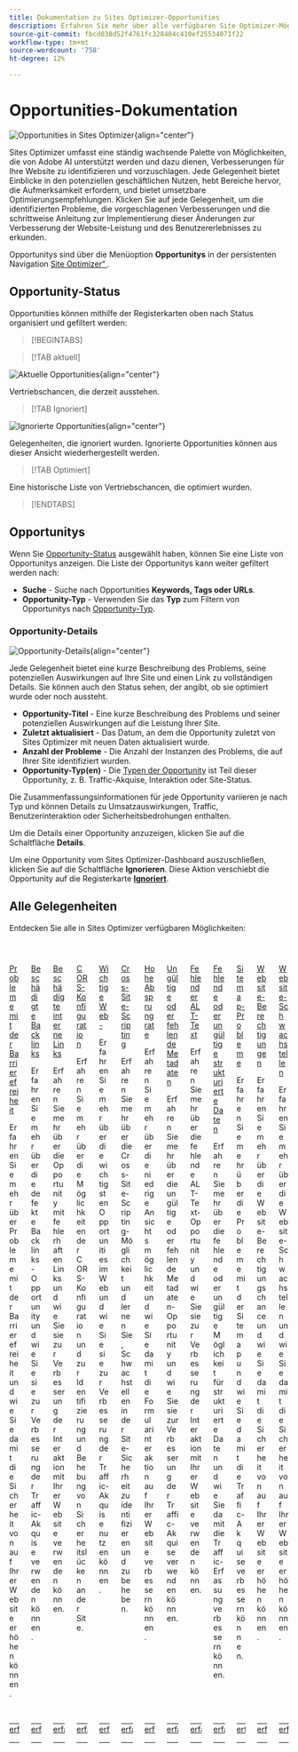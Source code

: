 ```yaml
---
title: Dokumentation zu Sites Optimizer-Opportunities
description: Erfahren Sie mehr über alle verfügbaren Site Optimizer-Möglichkeiten und wie Sie diese verwenden können, um die Leistung Ihrer Site zu verbessern.
source-git-commit: fbcd038d52f4761fc328404c410ef25534071f22
workflow-type: tm+mt
source-wordcount: '758'
ht-degree: 12%

---
```



# Opportunities-Dokumentation

![Opportunities in Sites Optimizer](./assets/overview/hero.png){align="center"}


Sites Optimizer umfasst eine ständig wachsende Palette von Möglichkeiten, die von Adobe AI unterstützt werden und dazu dienen, Verbesserungen für Ihre Website zu identifizieren und vorzuschlagen. Jede Gelegenheit bietet Einblicke in den potenziellen geschäftlichen Nutzen, hebt Bereiche hervor, die Aufmerksamkeit erfordern, und bietet umsetzbare Optimierungsempfehlungen. Klicken Sie auf jede Gelegenheit, um die identifizierten Probleme, die vorgeschlagenen Verbesserungen und die schrittweise Anleitung zur Implementierung dieser Änderungen zur Verbesserung der Website-Leistung und des Benutzererlebnisses zu erkunden.

Opportunitys sind über die Menüoption **Opportunitys** in der persistenten Navigation [Site Optimizer“ ](/help/documentation/basics.md#navigation).

## Opportunity-Status

Opportunities können mithilfe der Registerkarten oben nach Status organisiert und gefiltert werden:

>[!BEGINTABS]

>[!TAB aktuell]

![Aktuelle Opportunities](./assets/overview/current.png){align="center"}

Vertriebschancen, die derzeit ausstehen.

>[!TAB Ignoriert]

![Ignorierte Opportunities](./assets/overview/ignored.png){align="center"}

Gelegenheiten, die ignoriert wurden. Ignorierte Opportunities können aus dieser Ansicht wiederhergestellt werden.

>[!TAB Optimiert]

Eine historische Liste von Vertriebschancen, die optimiert wurden.

>[!ENDTABS]

## Opportunitys

Wenn Sie [Opportunity-Status](#opportunity-status) ausgewählt haben, können Sie eine Liste von Opportunitys anzeigen. Die Liste der Opportunitys kann weiter gefiltert werden nach:

* **Suche** - Suche nach Opportunities **Keywords, Tags oder URLs**.
* **Opportunity-Typ** - Verwenden Sie das **Typ** zum Filtern von Opportunitys nach [Opportunity-Typ](/help/opportunity-types/overview.md).

### Opportunity-Details

![Opportunity-Details](/help/documentation/opportunities/assets/overview/opportunity-details.png){align="center"}

Jede Gelegenheit bietet eine kurze Beschreibung des Problems, seine potenziellen Auswirkungen auf Ihre Site und einen Link zu vollständigen Details. Sie können auch den Status sehen, der angibt, ob sie optimiert wurde oder noch aussteht.

* **Opportunity-Titel** - Eine kurze Beschreibung des Problems und seiner potenziellen Auswirkungen auf die Leistung Ihrer Site.
* **Zuletzt aktualisiert** - Das Datum, an dem die Opportunity zuletzt von Sites Optimizer mit neuen Daten aktualisiert wurde.
* **Anzahl der Probleme** - Die Anzahl der Instanzen des Problems, die auf Ihrer Site identifiziert wurden.
* **Opportunity-Typ(en)** - Die [Typen der Opportunity](/help/opportunity-types/overview.md) ist Teil dieser Opportunity, z. B. Traffic-Akquise, Interaktion oder Site-Status.

Die Zusammenfassungsinformationen für jede Opportunity variieren je nach Typ und können Details zu Umsatzauswirkungen, Traffic, Benutzerinteraktion oder Sicherheitsbedrohungen enthalten.

Um die Details einer Opportunity anzuzeigen, klicken Sie auf die Schaltfläche **Details**.

Um eine Opportunity vom Sites Optimizer-Dashboard auszuschließen, klicken Sie auf die Schaltfläche **Ignorieren**.  Diese Aktion verschiebt die Opportunity auf die Registerkarte [**Ignoriert**](#opportunity-status).

## Alle Gelegenheiten

Entdecken Sie alle in Sites Optimizer verfügbaren Möglichkeiten:

<!-- CARDS

* ./accessibility-issues.md
  {title=Accessibility issues}
  {image=../../assets/common/card-arrows.png} 
* ./broken-backlinks.md
  {title=Broken backlinks}
  {image=../../assets/common/card-arrows.png}
* ./broken-internal-links.md
  {title=Broken internal links}
  {image=../../assets/common/card-link.png}
* ./cors-configuration.md
  {title=CORS configuration}
  {image=../../assets/common/card-code.png}
* ./core-web-vitals.md
  {title=Core web vitals}
  {image=../../assets/common/card-performance.png}
* ./cross-site-scripting.md
  {title=Cross-site scripting}
  {image=../../assets/common/card-code.png}
* ./high-bounce-rate.md
  {title=High bounce rate}
  {image=../../assets/common/card-arrows.png}    
* ./invalid-or-missing-metadata.md
  {title=Invalid or missing metadata}
  {image=../../assets/common/card-code.png}
* ./missing-alt-text.md
  {title=Missing alt text}
  {image=../../assets/common/card-arrows.png}
* ./missing-invalid-structured-data.md
  {title=Missing or invalid structured data}
  {image=../../assets/common/card-bag.png}
* ./sitemap-issues.md
  {title=Sitemap issues}
  {image=../../assets/common/card-relationship.png}
* ./website-permissions.md
  {title=Website permissions}
  {image=../../assets/common/card-people.png}
* ./website-vulnerabilities.md
  {title=Website vulnerabilities}
  {image=../../assets/common/card-puzzle.png}
  
--->
<!-- START CARDS HTML - DO NOT MODIFY BY HAND -->
<div class="columns">
    <div class="column is-half-tablet is-half-desktop is-one-third-widescreen" aria-label="Accessibility issues">
        <div class="card" style="height: 100%; display: flex; flex-direction: column; height: 100%;">
            <div class="card-image">
                <figure class="image x-is-16by9">
                    <a href="./accessibility-issues.md" title="Probleme mit der Barrierefreiheit" target="_blank" rel="referrer">
                        <img class="is-bordered-r-small" src="../../assets/common/card-arrows.png" alt="Probleme mit der Barrierefreiheit"
                             style="width: 100%; aspect-ratio: 16 / 9; object-fit: cover; overflow: hidden; display: block; margin: auto;">
                    </a>
                </figure>
            </div>
            <div class="card-content is-padded-small" style="display: flex; flex-direction: column; flex-grow: 1; justify-content: space-between;">
                <div class="top-card-content">
                    <p class="headline is-size-6 has-text-weight-bold">
                        <a href="./accessibility-issues.md" target="_blank" rel="referrer" title="Probleme mit der Barrierefreiheit">Probleme mit der Barrierefreiheit</a>
                    </p>
                    <p class="is-size-6">Erfahren Sie mehr über Probleme mit der Barrierefreiheit und wie Sie damit die Sicherheit von auf Ihrer Website erhöhen können.</p>
                </div>
                <a href="./accessibility-issues.md" target="_blank" rel="referrer" class="spectrum-Button spectrum-Button--outline spectrum-Button--primary spectrum-Button--sizeM" style="align-self: flex-start; margin-top: 1rem;">
                    <span class="spectrum-Button-label has-no-wrap has-text-weight-bold">Mehr erfahren</span>
                </a>
            </div>
        </div>
    </div>
    <div class="column is-half-tablet is-half-desktop is-one-third-widescreen" aria-label="Broken backlinks">
        <div class="card" style="height: 100%; display: flex; flex-direction: column; height: 100%;">
            <div class="card-image">
                <figure class="image x-is-16by9">
                    <a href="./broken-backlinks.md" title="Fehlerhafte Backlinks" target="_blank" rel="referrer">
                        <img class="is-bordered-r-small" src="../../assets/common/card-arrows.png" alt="Fehlerhafte Backlinks"
                             style="width: 100%; aspect-ratio: 16 / 9; object-fit: cover; overflow: hidden; display: block; margin: auto;">
                    </a>
                </figure>
            </div>
            <div class="card-content is-padded-small" style="display: flex; flex-direction: column; flex-grow: 1; justify-content: space-between;">
                <div class="top-card-content">
                    <p class="headline is-size-6 has-text-weight-bold">
                        <a href="./broken-backlinks.md" target="_blank" rel="referrer" title="Fehlerhafte Backlinks">Beschädigte Backlinks</a>
                    </p>
                    <p class="is-size-6">Erfahren Sie mehr über die defekte Backlinks-Opportunity und wie Sie sie zur Verbesserung der Traffic-Akquise verwenden können.</p>
                </div>
                <a href="./broken-backlinks.md" target="_blank" rel="referrer" class="spectrum-Button spectrum-Button--outline spectrum-Button--primary spectrum-Button--sizeM" style="align-self: flex-start; margin-top: 1rem;">
                    <span class="spectrum-Button-label has-no-wrap has-text-weight-bold">Mehr erfahren</span>
                </a>
            </div>
        </div>
    </div>
    <div class="column is-half-tablet is-half-desktop is-one-third-widescreen" aria-label="Broken internal links">
        <div class="card" style="height: 100%; display: flex; flex-direction: column; height: 100%;">
            <div class="card-image">
                <figure class="image x-is-16by9">
                    <a href="./broken-internal-links.md" title="Fehlerhafte interne Links" target="_blank" rel="referrer">
                        <img class="is-bordered-r-small" src="../../assets/common/card-link.png" alt="Fehlerhafte interne Links"
                             style="width: 100%; aspect-ratio: 16 / 9; object-fit: cover; overflow: hidden; display: block; margin: auto;">
                    </a>
                </figure>
            </div>
            <div class="card-content is-padded-small" style="display: flex; flex-direction: column; flex-grow: 1; justify-content: space-between;">
                <div class="top-card-content">
                    <p class="headline is-size-6 has-text-weight-bold">
                        <a href="./broken-internal-links.md" target="_blank" rel="referrer" title="Fehlerhafte interne Links">Beschädigte interne Links</a>
                    </p>
                    <p class="is-size-6">Erfahren Sie mehr über die Opportunity mit fehlerhaften Links und wie Sie sie zur Verbesserung der Interaktion mit Ihrer Website verwenden können.</p>
                </div>
                <a href="./broken-internal-links.md" target="_blank" rel="referrer" class="spectrum-Button spectrum-Button--outline spectrum-Button--primary spectrum-Button--sizeM" style="align-self: flex-start; margin-top: 1rem;">
                    <span class="spectrum-Button-label has-no-wrap has-text-weight-bold">Mehr erfahren</span>
                </a>
            </div>
        </div>
    </div>
    <div class="column is-half-tablet is-half-desktop is-one-third-widescreen" aria-label="CORS configuration">
        <div class="card" style="height: 100%; display: flex; flex-direction: column; height: 100%;">
            <div class="card-image">
                <figure class="image x-is-16by9">
                    <a href="./cors-configuration.md" title="CORS-Konfiguration" target="_blank" rel="referrer">
                        <img class="is-bordered-r-small" src="../../assets/common/card-code.png" alt="CORS-Konfiguration"
                             style="width: 100%; aspect-ratio: 16 / 9; object-fit: cover; overflow: hidden; display: block; margin: auto;">
                    </a>
                </figure>
            </div>
            <div class="card-content is-padded-small" style="display: flex; flex-direction: column; flex-grow: 1; justify-content: space-between;">
                <div class="top-card-content">
                    <p class="headline is-size-6 has-text-weight-bold">
                        <a href="./cors-configuration.md" target="_blank" rel="referrer" title="CORS-Konfiguration">CORS-Konfiguration</a>
                    </p>
                    <p class="is-size-6">Erfahren Sie mehr über die Möglichkeiten der CORS-Konfiguration und zur Identifizierung und Behebung von Sicherheitslücken an der Site.</p>
                </div>
                <a href="./cors-configuration.md" target="_blank" rel="referrer" class="spectrum-Button spectrum-Button--outline spectrum-Button--primary spectrum-Button--sizeM" style="align-self: flex-start; margin-top: 1rem;">
                    <span class="spectrum-Button-label has-no-wrap has-text-weight-bold">Mehr erfahren</span>
                </a>
            </div>
        </div>
    </div>
    <div class="column is-half-tablet is-half-desktop is-one-third-widescreen" aria-label="Core web vitals">
        <div class="card" style="height: 100%; display: flex; flex-direction: column; height: 100%;">
            <div class="card-image">
                <figure class="image x-is-16by9">
                    <a href="./core-web-vitals.md" title="Wichtige Web-Komponenten" target="_blank" rel="referrer">
                        <img class="is-bordered-r-small" src="../../assets/common/card-performance.png" alt="Wichtige Web-Komponenten"
                             style="width: 100%; aspect-ratio: 16 / 9; object-fit: cover; overflow: hidden; display: block; margin: auto;">
                    </a>
                </figure>
            </div>
            <div class="card-content is-padded-small" style="display: flex; flex-direction: column; flex-grow: 1; justify-content: space-between;">
                <div class="top-card-content">
                    <p class="headline is-size-6 has-text-weight-bold">
                        <a href="./core-web-vitals.md" target="_blank" rel="referrer" title="Wichtige Web-Komponenten">Wichtige Web-</a>
                    </p>
                    <p class="is-size-6">Erfahren Sie mehr über die wichtigsten Opportunities im Web und wie Sie sie zur Verbesserung der Traffic-Akquise nutzen können.</p>
                </div>
                <a href="./core-web-vitals.md" target="_blank" rel="referrer" class="spectrum-Button spectrum-Button--outline spectrum-Button--primary spectrum-Button--sizeM" style="align-self: flex-start; margin-top: 1rem;">
                    <span class="spectrum-Button-label has-no-wrap has-text-weight-bold">Mehr erfahren</span>
                </a>
            </div>
        </div>
    </div>
    <div class="column is-half-tablet is-half-desktop is-one-third-widescreen" aria-label="Cross-site scripting">
        <div class="card" style="height: 100%; display: flex; flex-direction: column; height: 100%;">
            <div class="card-image">
                <figure class="image x-is-16by9">
                    <a href="./cross-site-scripting.md" title="Cross-Site-Scripting" target="_blank" rel="referrer">
                        <img class="is-bordered-r-small" src="../../assets/common/card-code.png" alt="Cross-Site-Scripting"
                             style="width: 100%; aspect-ratio: 16 / 9; object-fit: cover; overflow: hidden; display: block; margin: auto;">
                    </a>
                </figure>
            </div>
            <div class="card-content is-padded-small" style="display: flex; flex-direction: column; flex-grow: 1; justify-content: space-between;">
                <div class="top-card-content">
                    <p class="headline is-size-6 has-text-weight-bold">
                        <a href="./cross-site-scripting.md" target="_blank" rel="referrer" title="Cross-Site-Scripting">Cross-Site-Scripting</a>
                    </p>
                    <p class="is-size-6">Erfahren Sie mehr über die Cross-Site-Scripting-Möglichkeit und lernen Sie, Schwachstellen in der Site-Sicherheit zu identifizieren und zu beheben.</p>
                </div>
                <a href="./cross-site-scripting.md" target="_blank" rel="referrer" class="spectrum-Button spectrum-Button--outline spectrum-Button--primary spectrum-Button--sizeM" style="align-self: flex-start; margin-top: 1rem;">
                    <span class="spectrum-Button-label has-no-wrap has-text-weight-bold">Mehr erfahren</span>
                </a>
            </div>
        </div>
    </div>
    <div class="column is-half-tablet is-half-desktop is-one-third-widescreen" aria-label="High bounce rate">
        <div class="card" style="height: 100%; display: flex; flex-direction: column; height: 100%;">
            <div class="card-image">
                <figure class="image x-is-16by9">
                    <a href="./high-bounce-rate.md" title="Hohe Absprungrate" target="_blank" rel="referrer">
                        <img class="is-bordered-r-small" src="../../assets/common/card-arrows.png" alt="Hohe Absprungrate"
                             style="width: 100%; aspect-ratio: 16 / 9; object-fit: cover; overflow: hidden; display: block; margin: auto;">
                    </a>
                </figure>
            </div>
            <div class="card-content is-padded-small" style="display: flex; flex-direction: column; flex-grow: 1; justify-content: space-between;">
                <div class="top-card-content">
                    <p class="headline is-size-6 has-text-weight-bold">
                        <a href="./high-bounce-rate.md" target="_blank" rel="referrer" title="Hohe Absprungrate">Hohe Absprungrate</a>
                    </p>
                    <p class="is-size-6">Erfahren Sie mehr über die niedrige Ansichtsmöglichkeit und wie Sie damit die Formularinteraktion auf Ihrer Website verbessern können.</p>
                </div>
                <a href="./high-bounce-rate.md" target="_blank" rel="referrer" class="spectrum-Button spectrum-Button--outline spectrum-Button--primary spectrum-Button--sizeM" style="align-self: flex-start; margin-top: 1rem;">
                    <span class="spectrum-Button-label has-no-wrap has-text-weight-bold">Mehr erfahren</span>
                </a>
            </div>
        </div>
    </div>
    <div class="column is-half-tablet is-half-desktop is-one-third-widescreen" aria-label="Invalid or missing metadata">
        <div class="card" style="height: 100%; display: flex; flex-direction: column; height: 100%;">
            <div class="card-image">
                <figure class="image x-is-16by9">
                    <a href="./invalid-or-missing-metadata.md" title="Ungültige oder fehlende Metadaten" target="_blank" rel="referrer">
                        <img class="is-bordered-r-small" src="../../assets/common/card-code.png" alt="Ungültige oder fehlende Metadaten"
                             style="width: 100%; aspect-ratio: 16 / 9; object-fit: cover; overflow: hidden; display: block; margin: auto;">
                    </a>
                </figure>
            </div>
            <div class="card-content is-padded-small" style="display: flex; flex-direction: column; flex-grow: 1; justify-content: space-between;">
                <div class="top-card-content">
                    <p class="headline is-size-6 has-text-weight-bold">
                        <a href="./invalid-or-missing-metadata.md" target="_blank" rel="referrer" title="Ungültige oder fehlende Metadaten">Ungültige oder fehlende Metadaten</a>
                    </p>
                    <p class="is-size-6">Erfahren Sie mehr über die ungültige oder fehlende Metadaten-Opportunity und wie Sie sie zur Verbesserung der Traffic-Akquise verwenden können.</p>
                </div>
                <a href="./invalid-or-missing-metadata.md" target="_blank" rel="referrer" class="spectrum-Button spectrum-Button--outline spectrum-Button--primary spectrum-Button--sizeM" style="align-self: flex-start; margin-top: 1rem;">
                    <span class="spectrum-Button-label has-no-wrap has-text-weight-bold">Mehr erfahren</span>
                </a>
            </div>
        </div>
    </div>
    <div class="column is-half-tablet is-half-desktop is-one-third-widescreen" aria-label="Missing alt text">
        <div class="card" style="height: 100%; display: flex; flex-direction: column; height: 100%;">
            <div class="card-image">
                <figure class="image x-is-16by9">
                    <a href="./missing-alt-text.md" title="Fehlender ALT-Text" target="_blank" rel="referrer">
                        <img class="is-bordered-r-small" src="../../assets/common/card-arrows.png" alt="Fehlender ALT-Text"
                             style="width: 100%; aspect-ratio: 16 / 9; object-fit: cover; overflow: hidden; display: block; margin: auto;">
                    </a>
                </figure>
            </div>
            <div class="card-content is-padded-small" style="display: flex; flex-direction: column; flex-grow: 1; justify-content: space-between;">
                <div class="top-card-content">
                    <p class="headline is-size-6 has-text-weight-bold">
                        <a href="./missing-alt-text.md" target="_blank" rel="referrer" title="Fehlender ALT-Text">Fehlender ALT-Text</a>
                    </p>
                    <p class="is-size-6">Erfahren Sie mehr über die fehlende ALT-Text-Opportunity und wie Sie sie zur Verbesserung der Interaktion mit Ihrer Website verwenden können.</p>
                </div>
                <a href="./missing-alt-text.md" target="_blank" rel="referrer" class="spectrum-Button spectrum-Button--outline spectrum-Button--primary spectrum-Button--sizeM" style="align-self: flex-start; margin-top: 1rem;">
                    <span class="spectrum-Button-label has-no-wrap has-text-weight-bold">Mehr erfahren</span>
                </a>
            </div>
        </div>
    </div>
    <div class="column is-half-tablet is-half-desktop is-one-third-widescreen" aria-label="Missing or invalid structured data">
        <div class="card" style="height: 100%; display: flex; flex-direction: column; height: 100%;">
            <div class="card-image">
                <figure class="image x-is-16by9">
                    <a href="./missing-invalid-structured-data.md" title="Fehlende oder ungültige strukturierte Daten" target="_blank" rel="referrer">
                        <img class="is-bordered-r-small" src="../../assets/common/card-bag.png" alt="Fehlende oder ungültige strukturierte Daten"
                             style="width: 100%; aspect-ratio: 16 / 9; object-fit: cover; overflow: hidden; display: block; margin: auto;">
                    </a>
                </figure>
            </div>
            <div class="card-content is-padded-small" style="display: flex; flex-direction: column; flex-grow: 1; justify-content: space-between;">
                <div class="top-card-content">
                    <p class="headline is-size-6 has-text-weight-bold">
                        <a href="./missing-invalid-structured-data.md" target="_blank" rel="referrer" title="Fehlende oder ungültige strukturierte Daten">Fehlende oder ungültige strukturierte Daten</a>
                    </p>
                    <p class="is-size-6">Erfahren Sie mehr über die fehlende oder ungültige Möglichkeit für strukturierte Daten und wie Sie damit die Traffic-Erfassung verbessern können.</p>
                </div>
                <a href="./missing-invalid-structured-data.md" target="_blank" rel="referrer" class="spectrum-Button spectrum-Button--outline spectrum-Button--primary spectrum-Button--sizeM" style="align-self: flex-start; margin-top: 1rem;">
                    <span class="spectrum-Button-label has-no-wrap has-text-weight-bold">Mehr erfahren</span>
                </a>
            </div>
        </div>
    </div>
    <div class="column is-half-tablet is-half-desktop is-one-third-widescreen" aria-label="Sitemap issues">
        <div class="card" style="height: 100%; display: flex; flex-direction: column; height: 100%;">
            <div class="card-image">
                <figure class="image x-is-16by9">
                    <a href="./sitemap-issues.md" title="Sitemap-Probleme" target="_blank" rel="referrer">
                        <img class="is-bordered-r-small" src="../../assets/common/card-relationship.png" alt="Sitemap-Probleme"
                             style="width: 100%; aspect-ratio: 16 / 9; object-fit: cover; overflow: hidden; display: block; margin: auto;">
                    </a>
                </figure>
            </div>
            <div class="card-content is-padded-small" style="display: flex; flex-direction: column; flex-grow: 1; justify-content: space-between;">
                <div class="top-card-content">
                    <p class="headline is-size-6 has-text-weight-bold">
                        <a href="./sitemap-issues.md" target="_blank" rel="referrer" title="Sitemap-Probleme">Sitemap-Probleme</a>
                    </p>
                    <p class="is-size-6">Erfahren Sie mehr über die Probleme mit der Sitemap und wie Sie damit die Traffic-Akquise verbessern können.</p>
                </div>
                <a href="./sitemap-issues.md" target="_blank" rel="referrer" class="spectrum-Button spectrum-Button--outline spectrum-Button--primary spectrum-Button--sizeM" style="align-self: flex-start; margin-top: 1rem;">
                    <span class="spectrum-Button-label has-no-wrap has-text-weight-bold">Mehr erfahren</span>
                </a>
            </div>
        </div>
    </div>
    <div class="column is-half-tablet is-half-desktop is-one-third-widescreen" aria-label="Website permissions">
        <div class="card" style="height: 100%; display: flex; flex-direction: column; height: 100%;">
            <div class="card-image">
                <figure class="image x-is-16by9">
                    <a href="./website-permissions.md" title="Website-Berechtigungen" target="_blank" rel="referrer">
                        <img class="is-bordered-r-small" src="../../assets/common/card-people.png" alt="Website-Berechtigungen"
                             style="width: 100%; aspect-ratio: 16 / 9; object-fit: cover; overflow: hidden; display: block; margin: auto;">
                    </a>
                </figure>
            </div>
            <div class="card-content is-padded-small" style="display: flex; flex-direction: column; flex-grow: 1; justify-content: space-between;">
                <div class="top-card-content">
                    <p class="headline is-size-6 has-text-weight-bold">
                        <a href="./website-permissions.md" target="_blank" rel="referrer" title="Website-Berechtigungen">Website-Berechtigungen</a>
                    </p>
                    <p class="is-size-6">Erfahren Sie mehr über die Website-Berechtigungschance und wie Sie damit die Sicherheit von auf Ihrer Website erhöhen können.</p>
                </div>
                <a href="./website-permissions.md" target="_blank" rel="referrer" class="spectrum-Button spectrum-Button--outline spectrum-Button--primary spectrum-Button--sizeM" style="align-self: flex-start; margin-top: 1rem;">
                    <span class="spectrum-Button-label has-no-wrap has-text-weight-bold">Mehr erfahren</span>
                </a>
            </div>
        </div>
    </div>
    <div class="column is-half-tablet is-half-desktop is-one-third-widescreen" aria-label="Website vulnerabilities">
        <div class="card" style="height: 100%; display: flex; flex-direction: column; height: 100%;">
            <div class="card-image">
                <figure class="image x-is-16by9">
                    <a href="./website-vulnerabilities.md" title="Website-Schwachstellen" target="_blank" rel="referrer">
                        <img class="is-bordered-r-small" src="../../assets/common/card-puzzle.png" alt="Website-Schwachstellen"
                             style="width: 100%; aspect-ratio: 16 / 9; object-fit: cover; overflow: hidden; display: block; margin: auto;">
                    </a>
                </figure>
            </div>
            <div class="card-content is-padded-small" style="display: flex; flex-direction: column; flex-grow: 1; justify-content: space-between;">
                <div class="top-card-content">
                    <p class="headline is-size-6 has-text-weight-bold">
                        <a href="./website-vulnerabilities.md" target="_blank" rel="referrer" title="Website-Schwachstellen">Website-Schwachstellen</a>
                    </p>
                    <p class="is-size-6">Erfahren Sie mehr über die Website-Schwachstellen und wie Sie damit die Sicherheit von auf Ihrer Website erhöhen können.</p>
                </div>
                <a href="./website-vulnerabilities.md" target="_blank" rel="referrer" class="spectrum-Button spectrum-Button--outline spectrum-Button--primary spectrum-Button--sizeM" style="align-self: flex-start; margin-top: 1rem;">
                    <span class="spectrum-Button-label has-no-wrap has-text-weight-bold">Mehr erfahren</span>
                </a>
            </div>
        </div>
    </div>
</div>
<!-- END CARDS HTML - DO NOT MODIFY BY HAND -->


